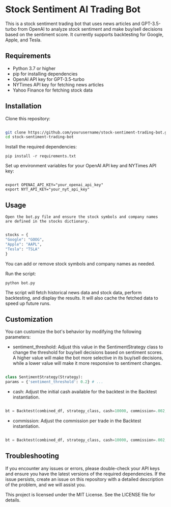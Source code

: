 # Stock Sentiment AI Trading Bot

This is a stock sentiment trading bot that uses news articles and GPT-3.5-turbo from OpenAI to analyze stock sentiment and make buy/sell decisions based on the sentiment score. It currently supports backtesting for Google, Apple, and Tesla.


## Requirements

- Python 3.7 or higher
- pip for installing dependencies
- OpenAI API key for GPT-3.5-turbo
- NYTimes API key for fetching news articles
- Yahoo Finance for fetching stock data

## Installation

Clone this repository:

```bash

git clone https://github.com/yourusername/stock-sentiment-trading-bot.git
cd stock-sentiment-trading-bot

```

Install the required dependencies:
```
pip install -r requirements.txt
```
Set up environment variables for your OpenAI API key and NYTimes API key:

```

export OPENAI_API_KEY="your_openai_api_key"
export NYT_API_KEY="your_nyt_api_key"
```
## Usage
```
Open the bot.py file and ensure the stock symbols and company names are defined in the stocks dictionary.
```
```python

stocks = {
"Google": "GOOG",
"Apple": "AAPL",
"Tesla": "TSLA"
}
```
You can add or remove stock symbols and company names as needed.

Run the script:
```
python bot.py
```
The script will fetch historical news data and stock data, perform backtesting, and display the results. It will also cache the fetched data to speed up future runs.

## Customization

You can customize the bot's behavior by modifying the following parameters:

- sentiment_threshold: Adjust this value in the SentimentStrategy class to change the threshold for buy/sell decisions based on sentiment scores. A higher value will make the bot more selective in its buy/sell decisions, while a lower value will make it more responsive to sentiment changes.

```python

class SentimentStrategy(Strategy):
params = {'sentiment_threshold': 0.2} # ...
```
- cash: Adjust the initial cash available for the backtest in the Backtest instantiation.

```python

bt = Backtest(combined_df, strategy_class, cash=10000, commission=.002, exclusive_orders=True)
```
- commission: Adjust the commission per trade in the Backtest instantiation.

```python

bt = Backtest(combined_df, strategy_class, cash=10000, commission=.002, exclusive_orders=True)
```
## Troubleshooting

If you encounter any issues or errors, please double-check your API keys and ensure you have the latest versions of the required dependencies. If the issue persists, create an issue on this repository with a detailed description of the problem, and we will assist you.


This project is licensed under the MIT License. See the LICENSE file for details.
